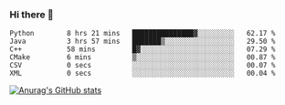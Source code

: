### Hi there 👋
<!--START_SECTION:waka-->

```text
Python        8 hrs 21 mins   ███████████████▓░░░░░░░░░   62.17 %
Java          3 hrs 57 mins   ███████▒░░░░░░░░░░░░░░░░░   29.50 %
C++           58 mins         █▓░░░░░░░░░░░░░░░░░░░░░░░   07.29 %
CMake         6 mins          ▒░░░░░░░░░░░░░░░░░░░░░░░░   00.87 %
CSV           0 secs          ░░░░░░░░░░░░░░░░░░░░░░░░░   00.07 %
XML           0 secs          ░░░░░░░░░░░░░░░░░░░░░░░░░   00.04 %
```

<!--END_SECTION:waka-->
[![Anurag's GitHub stats](https://github-readme-stats.vercel.app/api?username=Kevinbarrero)](https://github.com/anuraghazra/github-readme-stats)
<!--
**Kevinbarrero/Kevinbarrero** is a ✨ _special_ ✨ repository because its `README.md` (this file) appears on your GitHub profile.

Here are some ideas to get you started:

- 🔭 I’m currently working on ...
- 🌱 I’m currently learning ...
- 👯 I’m looking to collaborate on ...
- 🤔 I’m looking for help with ...
- 💬 Ask me about ...
- 📫 How to reach me: ...
- 😄 Pronouns: ...
- ⚡ Fun fact: ...

-->


